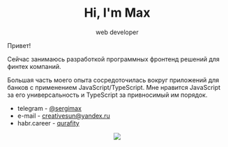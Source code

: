 <h1 align="center">Hi, I'm Max</h1>

<p align="center">web developer</p>

Привет!

Сейчас занимаюсь разработкой программных фронтенд решений для финтех компаний.

Большая часть моего опыта сосредоточилась вокруг приложений для банков с применением JavaScript/TypeScript.
Мне нравится JavaScript за его универсальность и TypeScript за привносимый им порядок.

  - telegram - [@sergimax](https://t.me/sergimax)
  - e-mail - [creativesun@yandex.ru](mailto:creativesun@yandex.ru)
  - habr.career - [qurafity](https://career.habr.com/qurafity) 

<p align="center">
  <img src="https://github-readme-stats.vercel.app/api/top-langs/?username=sergimax&layout=compact&hide=html">
</p>
